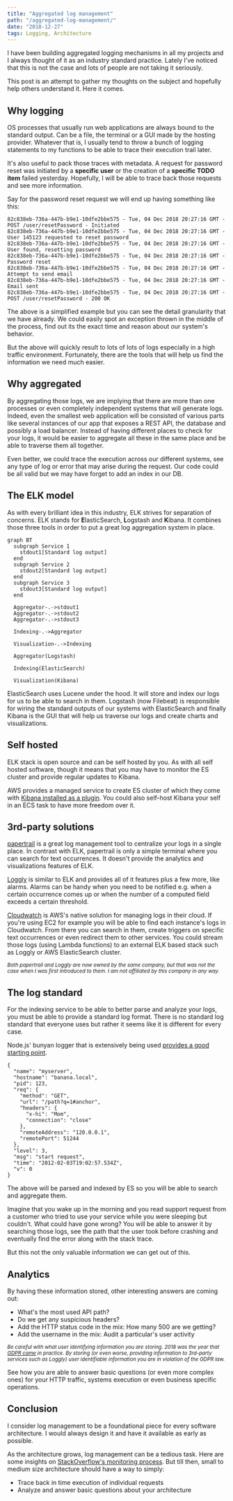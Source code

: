 ```yaml
---
title: "Aggregated log management"
path: "/aggregated-log-management/"
date: "2018-12-27"
tags: Logging, Architecture
---
```


I have been building aggregated logging mechanisms in all my projects and I always thought of it as an industry standard practice. Lately I've noticed that this is not the case and lots of people are not taking it seriously.

This post is an attempt to gather my thoughts on the subject and hopefully help others understand it. Here it comes.

## Why logging
OS processes that usually run web applications are always bound to the standard output. Can be a file, the terminal or a GUI made by the hosting provider. Whatever that is, I usually tend to throw a bunch of logging statements to my functions to be able to trace their execution trail later.

It's also useful to pack those traces with metadata. A request for password reset was initiated by a **specific user** or the creation of a **specific TODO item** failed yesterday. Hopefully, I will be able to trace back those requests and see more information.

Say for the password reset request we will end up having something like this:

```
82c838eb-736a-447b-b9e1-10dfe2bbe575 - Tue, 04 Dec 2018 20:27:16 GMT - POST /user/resetPassword - Initiated
82c838eb-736a-447b-b9e1-10dfe2bbe575 - Tue, 04 Dec 2018 20:27:16 GMT - User 145123 requested to reset password
82c838eb-736a-447b-b9e1-10dfe2bbe575 - Tue, 04 Dec 2018 20:27:16 GMT - User found, resetting password
82c838eb-736a-447b-b9e1-10dfe2bbe575 - Tue, 04 Dec 2018 20:27:16 GMT - Password reset
82c838eb-736a-447b-b9e1-10dfe2bbe575 - Tue, 04 Dec 2018 20:27:16 GMT - Attempt to send email
82c838eb-736a-447b-b9e1-10dfe2bbe575 - Tue, 04 Dec 2018 20:27:16 GMT - Email sent
82c838eb-736a-447b-b9e1-10dfe2bbe575 - Tue, 04 Dec 2018 20:27:16 GMT - POST /user/resetPassword - 200 OK
```

The above is a simplified example but you can see the detail granularity that we have already. We could easily spot an exception thrown in the middle of the process, find out its the exact time and reason about our system's behavior.

But the above will quickly result to lots of lots of logs especially in a high traffic environment. Fortunately, there are the tools that will help us find the information we need much easier.

## Why aggregated
By aggregating those logs, we are implying that there are more than one processes or even completely independent systems that will generate logs. Indeed, even the smallest web application will be consisted of various parts like several instances of our app that exposes a REST API, the database and possibly a load balancer. Instead of having different places to check for your logs, it would be easier to aggregate all these in the same place and be able to traverse them all together.

Even better, we could trace the execution across our different systems, see any type of log or error that may arise during the request. Our code could be all valid but we may have forget to add an index in our DB.

## The ELK model
As with every brilliant idea in this industry, ELK strives for separation of concerns. ELK stands for **E**lasticSearch, **L**ogstash and **K**ibana. It combines those three tools in order to put a great log aggregation system in place.

```mermaid
graph BT
  subgraph Service 1
    stdout1[Standard log output]
  end
  subgraph Service 2
    stdout2[Standard log output]
  end
  subgraph Service 3
    stdout3[Standard log output]
  end

  Aggregator-.->stdout1
  Aggregator-.->stdout2
  Aggregator-.->stdout3

  Indexing-.->Aggregator

  Visualization-.->Indexing

  Aggregator(Logstash)

  Indexing(ElasticSearch)

  Visualization(Kibana)
```

ElasticSearch uses Lucene under the hood. It will store and index our logs for us to be able to search in them. Logstash (now Filebeat) is responsible for wiring the standard outputs of our systems with ElasticSearch and finally Kibana is the GUI that will help us traverse our logs and create charts and visualizations.

## Self hosted
ELK stack is open source and can be self hosted by you. As with all self hosted software, though it means that you may have to monitor the ES cluster and provide regular updates to Kibana.

AWS provides a managed service to create ES cluster of which they come with [Kibana installed as a plugin](https://docs.aws.amazon.com/elasticsearch-service/latest/developerguide/es-kibana.html). You could also self-host Kibana your self in an ECS task to have more freedom over it.

## 3rd-party solutions
[papertrail](https://papertrailapp.com/) is a great log management tool to centralize your logs in a single place. In contrast with ELK, papertrail is only a simple terminal where you can search for text occurrences. It doesn't provide the analytics and visualizations features of ELK.

[Loggly](https://loggly.com) is similar to ELK and provides all of it features plus a few more, like alarms. Alarms can be handy when you need to be notified e.g. when a certain occurrence comes up or when the number of a computed field exceeds a certain threshold.

[Cloudwatch](https://aws.amazon.com/cloudwatch/) is AWS's native solution for managing logs in their cloud. If you're using EC2 for example you will be able to find each instance's logs in Cloudwatch. From there you can search in them, create triggers on specific text occurrences or even redirect them to other services. You could stream those logs (using Lambda functions) to an external ELK based stack such as Loggly or AWS ElasticSearch cluster.

<small>*Both papertrail and Loggly are now owned by the same company, but that was not the case when I was first introduced to them. I am not affiliated by this company in any way.*</small>

## The log standard
For the indexing service to be able to better parse and analyze your logs, you must be able to provide a standard log format. There is no standard log standard that everyone uses but rather it seems like it is different for every case.

Node.js' bunyan logger that is extensively being used [provides a good starting point](https://github.com/trentm/node-bunyan#core-fields).

```
{
  "name": "myserver",
  "hostname": "banana.local",
  "pid": 123,
  "req": {
    "method": "GET",
    "url": "/path?q=1#anchor",
    "headers": {
      "x-hi": "Mom",
      "connection": "close"
    },
    "remoteAddress": "120.0.0.1",
    "remotePort": 51244
  },
  "level": 3,
  "msg": "start request",
  "time": "2012-02-03T19:02:57.534Z",
  "v": 0
}
```

The above will be parsed and indexed by ES so you will be able to search and aggregate them.

Imagine that you wake up in the morning and you read support request from a customer who tried to use your service while you were sleeping but couldn't. What could have gone wrong? You will be able to answer it by searching those logs, see the path that the user took before crashing and eventually find the error along with the stack trace.

But this not the only valuable information we can get out of this.

## Analytics
By having these information stored, other interesting answers are coming out:

* What's the most used API path?
* Do we get any suspicious headers?
* Add the HTTP status code in the mix: How many 500 are we getting?
* Add the username in the mix: Audit a particular's user activity

*<small>Be careful with what user identifying information you are storing. 2018 was the year that [GDPR came](https://en.wikipedia.org/wiki/General_Data_Protection_Regulation) in practice. By storing (or even worse, providing information to 3rd-party services such as Loggly) user identifiable information you are in violation of the GDPR law.</small>*

See how you are able to answer basic questions (or even more complex ones) for your HTTP traffic, systems execution or even business specific operations.

## Conclusion
I consider log management to be a foundational piece for every software architecture. I would always design it and have it available as early as possible.

As the architecture grows, log management can be a tedious task. Here are some insights on [StackOverflow's monitoring process](https://nickcraver.com/blog/2018/11/29/stack-overflow-how-we-do-monitoring/). But till then, small to medium size architecture should have a way to simply:

* Trace back in time execution of individual requests
* Analyze and answer basic questions about your architecture
